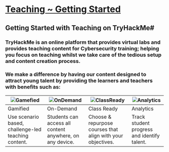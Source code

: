 # [Teaching ~ Getting Started](https://docs.tryhackme.com/docs/teaching/teaching-getting-started)
## Getting Started with Teaching on TryHackMe#
### TryHackMe is an online platform that provides virtual labs and provides teaching content for Cybersecurity training; helping you focus on teaching whilst we take care of the tedious setup and content creation process.
### We make a difference by having our content designed to attract young talent by providing the learners and teachers with benefits such as:

<table>
<thead>
  <tr>
    <th><img src="https://tryhackme.com/img/teaching/gamified.svg" alt="Gamefied"></th>
    <th><img src="https://tryhackme.com/img/teaching/ondemand.svg" alt="OnDemand"></th>
    <th><img src="https://tryhackme.com/img/teaching/classready.svg" alt="ClassReady"></th>
    <th><img src="https://tryhackme.com/img/teaching/analytics.svg" alt="Analytics"></th>
  </tr>
</thead>
<tbody>
  <tr>
    <td>Gamified</td>
    <td>On-Demand</td>
    <td>Class Ready</td>
    <td>Analytics</td>
  </tr>
  <tr>
    <td>Use scenario based, challenge-led teaching content.</td>
    <td>Students can access all content anywhere, on any device.</td>
    <td>Choose &amp; repurpose courses that align with your objectives.</td>
    <td>Track student progress and identify talent.</td>
  </tr>
</tbody>
</table>
